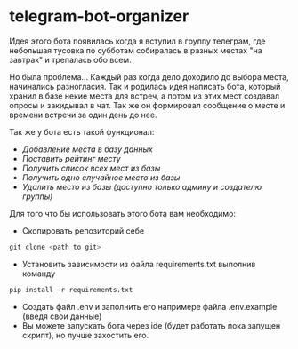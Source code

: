 # telegram-bot-organizer

Идея этого бота появилась когда я вступил в группу телеграм, где небольшая тусовка по субботам собиралась в разных местах "на завтрак" и трепалась обо всем.

Но была проблема... Каждый раз когда дело доходило до выбора места, начинались разногласия. Так и родилась идея написать бота, который хранил в базе некие места для встреч, а потом из этих мест создавал опросы и закидывал в чат. Так же он формировал сообщение о месте и времени встречи за один день до нее.

Так же у бота есть такой функционал:
- _Добавление места в базу данных_
- _Поставить рейтинг месту_
- _Получить список всех мест из базы_
- _Получить одно случайное место из базы_
- _Удалить место из базы (доступно только админу и создателю группы)_

Для того что бы использовать этого бота вам необходимо:

- Скопировать репозиторий себе

```python
git clone <path to git>
```
- Установить зависимости из файла requirements.txt выполнив команду
```python
pip install -r requirements.txt
```
- Cоздать файл .env и заполнить его напримере файла .env.example (введя свои данные)
- Вы можете запускать бота через ide (будет работать пока запущен скрипт), но лучше захостить его. 
